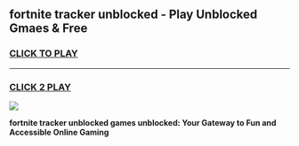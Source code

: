 
## fortnite tracker unblocked - Play Unblocked Gmaes & Free
<h3>
<a href="https://news.freeplayer.one?title=fortnite_tracker_unblocked&ref=16F">CLICK TO PLAY</a></h3>
<hr>

<h3>
<a href="https://news.freeplayer.one?title=fortnite_tracker_unblocked&ref=16F">CLICK 2 PLAY</a>
  
</h3>

<a href="https://news.freeplayer.one?title=fortnite_tracker_unblocked&ref=16F/"><img src="https://clearcache.store/games.png"></a>


**fortnite tracker unblocked games unblocked: Your Gateway to Fun and Accessible Online Gaming**
